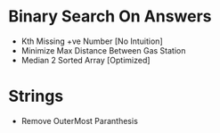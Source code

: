 # Binary Search On Answers
- Kth Missing +ve Number [No Intuition]
- Minimize Max Distance Between Gas Station
- Median 2 Sorted Array [Optimized]

# Strings 
- Remove OuterMost Paranthesis 
